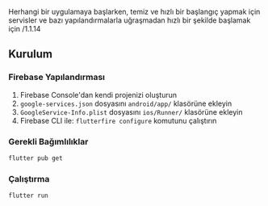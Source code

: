 Herhangi bir uygulamaya başlarken, temiz ve hızlı bir başlangıç yapmak için servisler ve bazı yapılandırmalarla uğraşmadan hızlı bir şekilde başlamak için
/1.1.14





## Kurulum

### Firebase Yapılandırması
1. Firebase Console'dan kendi projenizi oluşturun
2. `google-services.json` dosyasını `android/app/` klasörüne ekleyin
3. `GoogleService-Info.plist` dosyasını `ios/Runner/` klasörüne ekleyin
4. Firebase CLI ile: `flutterfire configure` komutunu çalıştırın

### Gerekli Bağımlılıklar
```bash
flutter pub get
```

### Çalıştırma
```bash
flutter run
```